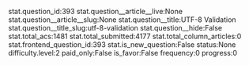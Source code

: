 stat.question_id:393
stat.question__article__live:None
stat.question__article__slug:None
stat.question__title:UTF-8 Validation
stat.question__title_slug:utf-8-validation
stat.question__hide:False
stat.total_acs:1481
stat.total_submitted:4177
stat.total_column_articles:0
stat.frontend_question_id:393
stat.is_new_question:False
status:None
difficulty.level:2
paid_only:False
is_favor:False
frequency:0
progress:0
